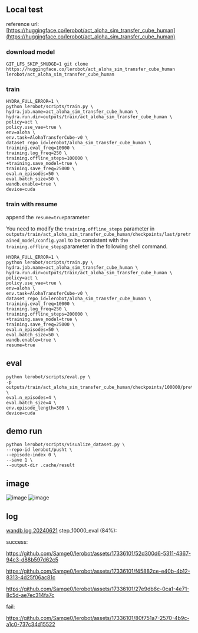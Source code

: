 ## Local test

reference url:[https://huggingface.co/lerobot/act_aloha_sim_transfer_cube_human](https://huggingface.co/lerobot/act_aloha_sim_transfer_cube_human)


### download model
```shell
GIT_LFS_SKIP_SMUDGE=1 git clone https://huggingface.co/lerobot/act_aloha_sim_transfer_cube_human lerobot/act_aloha_sim_transfer_cube_human 
```


### train
```shell
HYDRA_FULL_ERROR=1 \
python lerobot/scripts/train.py \
hydra.job.name=act_aloha_sim_transfer_cube_human \
hydra.run.dir=outputs/train/act_aloha_sim_transfer_cube_human \
policy=act \
policy.use_vae=true \
env=aloha \
env.task=AlohaTransferCube-v0 \
dataset_repo_id=lerobot/aloha_sim_transfer_cube_human \
training.eval_freq=10000 \
training.log_freq=250 \
training.offline_steps=100000 \
+training.save_model=true \
training.save_freq=25000 \
eval.n_episodes=50 \
eval.batch_size=50 \
wandb.enable=true \
device=cuda
```


### train with resume

append the `resume=true`parameter

You need to modify the `training.offline_steps` parameter in `outputs/train/act_aloha_sim_transfer_cube_human/checkpoints/last/pretrained_model/config.yaml` to be consistent with the `training.offline_steps`parameter in the following shell command.

```shell
HYDRA_FULL_ERROR=1 \
python lerobot/scripts/train.py \
hydra.job.name=act_aloha_sim_transfer_cube_human \
hydra.run.dir=outputs/train/act_aloha_sim_transfer_cube_human \
policy=act \
policy.use_vae=true \
env=aloha \
env.task=AlohaTransferCube-v0 \
dataset_repo_id=lerobot/aloha_sim_transfer_cube_human \
training.eval_freq=10000 \
training.log_freq=250 \
training.offline_steps=200000 \
+training.save_model=true \
training.save_freq=25000 \
eval.n_episodes=50 \
eval.batch_size=50 \
wandb.enable=true \
resume=true
```

## eval
```shell
python lerobot/scripts/eval.py \
-p outputs/train/act_aloha_sim_transfer_cube_human/checkpoints/100000/pretrained_model \
eval.n_episodes=4 \
eval.batch_size=4 \
env.episode_length=300 \
device=cuda
```


## demo run
```shell
python lerobot/scripts/visualize_dataset.py \
--repo-id lerobot/pusht \
--episode-index 0 \
--save 1 \
--output-dir .cache/result
```

## image
![image](https://github.com/Samge0/lerobot/assets/17336101/a1c44a5e-c28d-453a-8d8d-f636e56e4bdf)
![image](https://github.com/Samge0/lerobot/assets/17336101/d74d5892-14d3-4547-a985-25f630352707)


## log
[wandb log 20240621](https://wandb.ai/samge/lerobot/runs/jhy9hmpq/logs?nw=nwusersamge)
step_10000_eval (84%):

success:


https://github.com/Samge0/lerobot/assets/17336101/52d300d6-5311-4367-94c3-d88b597d62c5



https://github.com/Samge0/lerobot/assets/17336101/f45882ce-e40b-4b12-8313-4d25f06ac81c



https://github.com/Samge0/lerobot/assets/17336101/27e9db6c-0ca1-4e71-8c5d-ae7ec314fa7c


fail:


https://github.com/Samge0/lerobot/assets/17336101/80f751a7-2570-4b9c-a1c0-737c34d15522